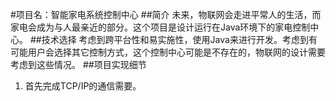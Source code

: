 #项目名：智能家电系统控制中心
##简介
未来，物联网会走进平常人的生活，而家电会成为与人最亲近的部分。这个项目是设计运行在Java环境下的家电控制中心。
##技术选择
考虑到跨平台性和易实施性，使用Java来进行开发。考虑到有可能用户会选择其它控制方式，这个控制中心可能是不存在的，物联网的设计需要考虑到这些情况。
##项目实现细节
1. 首先完成TCP/IP的通信需要。
